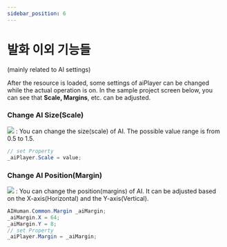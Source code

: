 ```yaml
---
sidebar_position: 6
---
```


# 발화 이외 기능들
(mainly related to AI settings)

After the resource is loaded, some settings of aiPlayer can be changed while the actual operation is on. In the sample project screen below, you can see that **Scale, Margins**, etc. can be adjusted.

### Change AI Size(Scale)
<img src="/img/aihuman/windows/YSB_Scale.png" />
: You can change the size(scale) of AI. The possible value range is from 0.5 to 1.5.

```csharp
// set Property
_aiPlayer.Scale = value;
```

### Change AI Position(Margin)
<img src="/img/aihuman/windows/YSB_Margin.png" />
: You can change the position(margins) of AI. It can be adjusted based on the X-axis(Horizontal) and the Y-axis(Vertical).

```csharp
AIHuman.Common.Margin _aiMargin;
_aiMargin.X = 64;
_aiMargin.Y = 8;
// set Property
_aiPlayer.Margin = _aiMargin;
```
